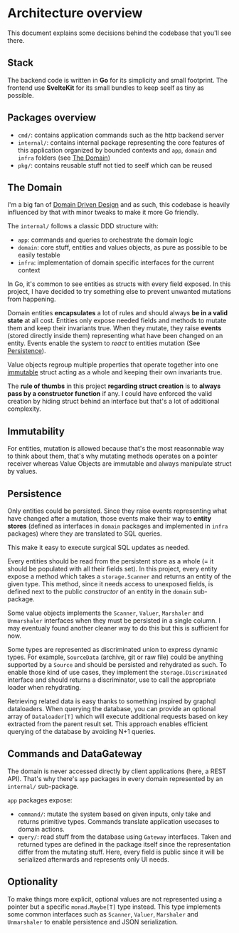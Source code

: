 # Architecture overview

This document explains some decisions behind the codebase that you'll see there.

## Stack

The backend code is written in **Go** for its simplicity and small footprint. The frontend use **SvelteKit** for its small bundles to keep seelf as tiny as possible.

## Packages overview

- `cmd/`: contains application commands such as the http backend server
- `internal/`: contains internal package representing the core features of this application organized by bounded contexts and `app`, `domain` and `infra` folders (see [The Domain](#the-domain))
- `pkg/`: contains reusable stuff not tied to seelf which can be reused

## The Domain

I'm a big fan of [Domain Driven Design](https://en.wikipedia.org/wiki/Domain-driven_design) and as such, this codebase is heavily influenced by that with minor tweaks to make it more Go friendly.

The `internal/` follows a classic DDD structure with:

- `app`: commands and queries to orchestrate the domain logic
- `domain`: core stuff, entities and values objects, as pure as possible to be easily testable
- `infra`: implementation of domain specific interfaces for the current context

In Go, it's common to see entities as structs with every field exposed. In this project, I have decided to try something else to prevent unwanted mutations from happening.

Domain entities **encapsulates** a lot of rules and should always **be in a valid state** at all cost. Entities only expose needed fields and methods to mutate them and keep their invariants true. When they mutate, they raise **events** (stored directly inside them) representing what have been changed on an entity. Events enable the system to _react_ to entities mutation (See [Persistence](#persistence)).

Value objects regroup multiple properties that operate together into one [immutable](#immutability) struct acting as a whole and keeping their own invariants true.

The **rule of thumbs** in this project **regarding struct creation** is to **always pass by a constructor function** if any. I could have enforced the valid creation by hiding struct behind an interface but that's a lot of additional complexity.

## Immutability

For entities, mutation is allowed because that's the most reasonnable way to think about them, that's why mutating methods operates on a pointer receiver whereas Value Objects are immutable and always manipulate struct by values.

## Persistence

Only entities could be persisted. Since they raise events representing what have changed after a mutation, those events make their way to **entity stores** (defined as interfaces in `domain` packages and implemented in `infra` packages) where they are translated to SQL queries.

This make it easy to execute surgical SQL updates as needed.

Every entities should be read from the persistent store as a whole (= it should be populated with all their fields set). In this project, every entity expose a method which takes a `storage.Scanner` and returns an entity of the given type. This method, since it needs access to unexposed fields, is defined next to the public _constructor_ of an entity in the `domain` sub-package.

Some value objects implements the `Scanner`, `Valuer`, `Marshaler` and `Unmarshaler` interfaces when they must be persisted in a single column. I may eventualy found another cleaner way to do this but this is sufficient for now.

Some types are represented as discriminated union to express dynamic types. For example, `SourceData` (archive, git or raw file) could be anything supported by a `Source` and should be persisted and rehydrated as such. To enable those kind of use cases, they implement the `storage.Discriminated` interface and should returns a discriminator, use to call the appropriate loader when rehydrating.

Retrieving related data is easy thanks to something inspired by graphql dataloaders. When querying the database, you can provide an optional array of `Dataloader[T]` which will execute additional requests based on key extracted from the parent result set. This approach enables efficient querying of the database by avoiding N+1 queries.

## Commands and DataGateway

The domain is never accessed directly by client applications (here, a REST API). That's why there's `app` packages in every domain represented by an `internal/` sub-package.

`app` packages expose:

- `command/`: mutate the system based on given inputs, only take and returns primitive types. Commands translate application usecases to domain actions.
- `query/`: read stuff from the database using `Gateway` interfaces. Taken and returned types are defined in the package itself since the representation differ from the mutating stuff. Here, every field is public since it will be serialized afterwards and represents only UI needs.

## Optionality

To make things more explicit, optional values are not represented using a pointer but a specific `monad.Maybe[T]` type instead. This type implements some common interfaces such as `Scanner`, `Valuer`, `Marshaler` and `Unmarshaler` to enable persistence and JSON serialization.
